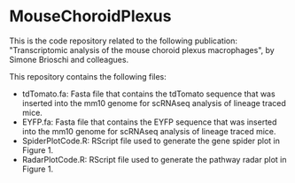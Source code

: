 # MouseChoroidPlexus

This is the code repository related to the following publication: "Transcriptomic analysis of the mouse choroid plexus macrophages", by Simone Brioschi and colleagues.

This repository contains the following files:

* tdTomato.fa: Fasta file that contains the tdTomato sequence that was inserted into the mm10 genome for scRNAseq analysis of lineage traced mice.
* EYFP.fa: Fasta file that contains the EYFP sequence that was inserted into the mm10 genome for scRNAseq analysis of lineage traced mice.
* SpiderPlotCode.R: RScript file used to generate the gene spider plot in Figure 1.
* RadarPlotCode.R: RScript file used to generate the pathway radar plot in Figure 1.

